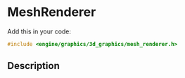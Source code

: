 # MeshRenderer

Add this in your code:
```cpp
#include <engine/graphics/3d_graphics/mesh_renderer.h>
```

## Description